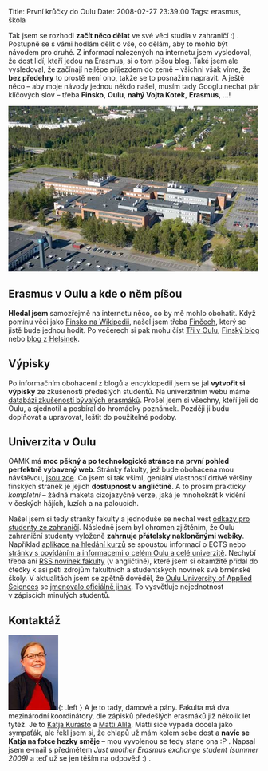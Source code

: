 Title: První krůčky do Oulu
Date: 2008-02-27 23:39:00
Tags: erasmus, škola

Tak jsem se rozhodl **začít něco dělat** ve své věci studia
v zahraničí :) . Postupně se s vámi hodlám dělit o vše, co dělám,
aby to mohlo být návodem pro druhé. Z informací nalezených na
internetu jsem vysledoval, že dost lidí, kteří jedou na Erasmus, si
o tom píšou blog. Také jsem ale vysledoval, že začínají nejlépe
příjezdem do země – všichni však víme, že **bez předehry** to
prostě není ono, takže se to posnažím napravit. A ještě něco – aby
moje návody jednou někdo našel, musím tady Googlu nechat pár
klíčových slov – třeba **Finsko**, **Oulu**, **nahý Vojta Kotek**,
**Erasmus**, …!

![obrázek](images/48.jpg)
## Erasmus v Oulu a kde o něm píšou

**Hledal jsem** samozřejmě na internetu něco, co by mě mohlo
obohatit. Když pominu věci jako
[Finsko na Wikipedii](http://cs.wikipedia.org/wiki/Finsko), našel
jsem třeba [Finčech](http://fincech.wz.cz/), který se jistě bude
jednou hodit. Po večerech si pak mohu číst
[Tři v Oulu](http://mikamara.bloguje.cz/),
[Finský blog](http://ludmilaxf.bloguje.cz/) nebo
[blog z Helsinek](http://helsinky.blog.cz/).

## Výpisky

Po informačním obohacení z blogů a encyklopedií jsem se jal
**vytvořit si výpisky** ze zkušeností předešlých studentů. Na
univerzitním webu máme
[databázi zkušeností bývalých erasmáků](http://www.vutbr.cz/index.php?page=vvz_index&wapp=portal&parent=0&tail=&lang=0).
Prošel jsem si všechny, kteří jeli do Oulu, a sjednotil a posbíral
do hromádky poznámek. Později ji budu doplňovat a upravovat, leštit
do použitelné podoby.

## Univerzita v Oulu

OAMK má
**moc pěkný a po technologické stránce na první pohled perfektně vybavený web**.
Stránky fakulty, jež bude obohacena mou návštěvou,
[jsou zde](http://www.oamk.fi/tekniikka/english/). Co jsem si tak
všiml, geniální vlastností drtivé většiny finských stránek je
jejich **dostupnost v angličtině**. A to prosím prakticky
*kompletní* – žádná maketa cizojazyčné verze, jaká je mnohokrát
k vidění v českých hájích, luzích a na paloucích.

Našel jsem si tedy stránky fakulty a jednoduše se nechal vést
[odkazy pro studenty ze zahraničí](http://www.oamk.fi/tekniikka/english/international/incoming_students/).
Následně jsem byl ohromen zjištěním, že Oulu zahraniční studenty
vyloženě **zahrnuje přátelsky nakloněnými webíky**. Například
[aplikace na hledání kurzů](http://www.oamk.fi/english/ects/2007-2008/)
se spoustou informací o ECTS nebo
[stránky s povídáním a informacemi o celém Oulu a celé univerzitě](http://www.oamk.fi/english/nettutor/).
Nechybí třeba ani
[RSS novinek fakulty](http://www.oamk.fi/tekniikka/english/ajankohtaista/?rssohje=1)
(v angličtině), které jsem si okamžitě přidal do čtečky k asi pěti
zdrojům fakultních a studentských novinek své brněnské školy.
V aktualitách jsem se zpětně dověděl, že
[Oulu University of Applied Sciences](http://www.oamk.fi/) se
[jmenovalo oficiálně jinak](http://www.oamk.fi/ajankohtaista/?kieli=en&ak_osio=uutisjuttu&kid=10&id=3609).
To vysvětluje nejednotnost v zápiscích minulých studentů.

## Kontaktáž

![obrázek](images/49.jpg){: .left } A je to tady, dámové a
pány. Fakulta má dva mezinárodní koordinátory, dle zápisků
předešlých erasmáků již několik let tytéž. Je to
[Katja Kurasto](http://www.oamk.fi/utils/hkorttilinkki_new.php?ikkunassa=1&lyhenne=otek&sukunimi=Kurasto&etunimi=Katja&kieli=en)
a
[Matti Alila](http://www.oamk.fi/utils/hkorttilinkki_new.php?ikkunassa=1&lyhenne=otek&sukunimi=Alila&etunimi=Matti&kieli=en).
Matti sice vypadá docela jako sympaťák, ale řekl jsem si, že chlapů
už mám kolem sebe dost a **navíc se Katja na fotce hezky směje** –
mou vyvolenou se tedy stane ona :P . Napsal jsem e-mail s předmětem
*Just another Erasmus exchange student (summer 2009)* a teď už se
jen těším na odpověď :) .